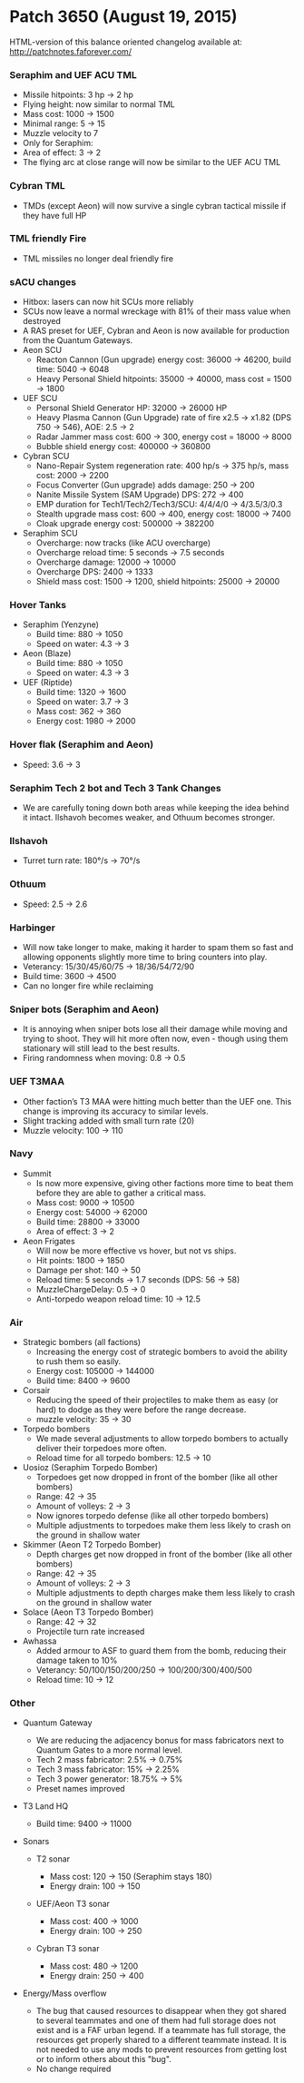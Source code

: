# Patch 3650 (August 19, 2015)

HTML-version of this balance oriented changelog available at: http://patchnotes.faforever.com/

### Seraphim and UEF ACU TML

- Missile hitpoints: 3 hp → 2 hp
- Flying height: now similar to normal TML
- Mass cost: 1000 → 1500
- Minimal range: 5 → 15
- Muzzle velocity to 7
- Only for Seraphim:
- Area of effect: 3 → 2
- The flying arc at close range will now be similar to the UEF ACU TML

### Cybran TML

- TMDs (except Aeon) will now survive a single cybran tactical missile if they have full HP

### TML friendly Fire

- TML missiles no longer deal friendly fire

### sACU changes

- Hitbox: lasers can now hit SCUs more reliably
- SCUs now leave a normal wreckage with 81% of their mass value when destroyed
- A RAS preset for UEF, Cybran and Aeon is now available for production from the Quantum Gateways.
- Aeon SCU
  - Reacton Cannon (Gun upgrade) energy cost: 36000 → 46200, build time: 5040 → 6048
  - Heavy Personal Shield hitpoints: 35000 → 40000, mass cost = 1500 → 1800
- UEF SCU
  - Personal Shield Generator HP: 32000 → 26000 HP
  - Heavy Plasma Cannon (Gun Upgrade) rate of fire x2.5 → x1.82 (DPS 750 → 546), AOE: 2.5 → 2
  - Radar Jammer mass cost: 600 → 300, energy cost = 18000 → 8000
  - Bubble shield energy cost: 400000 → 360800
- Cybran SCU
  - Nano-Repair System regeneration rate: 400 hp/s → 375 hp/s, mass cost: 2000 → 2200
  - Focus Converter (Gun upgrade) adds damage: 250 → 200
  - Nanite Missile System (SAM Upgrade) DPS: 272 → 400
  - EMP duration for Tech1/Tech2/Tech3/SCU: 4/4/4/0 → 4/3.5/3/0.3
  - Stealth upgrade mass cost: 600 → 400, energy cost: 18000 → 7400
  - Cloak upgrade energy cost: 500000 → 382200
- Seraphim SCU
  - Overcharge: now tracks (like ACU overcharge)
  - Overcharge reload time: 5 seconds → 7.5 seconds
  - Overcharge damage: 12000 → 10000
  - Overcharge DPS: 2400 → 1333
  - Shield mass cost: 1500 → 1200, shield hitpoints: 25000 → 20000

### Hover Tanks

- Seraphim (Yenzyne)
  - Build time: 880 → 1050
  - Speed on water: 4.3 → 3
- Aeon (Blaze)
  - Build time: 880 → 1050
  - Speed on water: 4.3 → 3
- UEF (Riptide)
  - Build time: 1320 → 1600
  - Speed on water: 3.7 → 3
  - Mass cost: 362 → 360
  - Energy cost: 1980 → 2000

### Hover flak (Seraphim and Aeon)

- Speed: 3.6 → 3

### Seraphim Tech 2 bot and Tech 3 Tank Changes

- We are carefully toning down both areas while keeping the idea behind it intact. Ilshavoh becomes weaker, and Othuum becomes stronger.

### Ilshavoh

- Turret turn rate: 180°/s → 70°/s

### Othuum

- Speed: 2.5 → 2.6

### Harbinger

- Will now take longer to make, making it harder to spam them so fast and allowing opponents slightly more time to bring counters into play.
- Veterancy: 15/30/45/60/75 → 18/36/54/72/90
- Build time: 3600 → 4500
- Can no longer fire while reclaiming

### Sniper bots (Seraphim and Aeon)

- It is annoying when sniper bots lose all their damage while moving and trying to shoot. They will hit more often now, even - though using them stationary will still lead to the best results.
- Firing randomness when moving: 0.8 → 0.5

### UEF T3MAA

- Other faction’s T3 MAA were hitting much better than the UEF one. This change is improving its accuracy to similar levels.
- Slight tracking added with small turn rate (20)
- Muzzle velocity: 100 → 110

### Navy

- Summit
  - Is now more expensive, giving other factions more time to beat them before they are able to gather a critical mass.
  - Mass cost: 9000 → 10500
  - Energy cost: 54000 → 62000
  - Build time: 28800 → 33000
  - Area of effect: 3 → 2
- Aeon Frigates
  - Will now be more effective vs hover, but not vs ships.
  - Hit points: 1800 → 1850
  - Damage per shot: 140 → 50
  - Reload time: 5 seconds → 1.7 seconds (DPS: 56 → 58)
  - MuzzleChargeDelay: 0.5 → 0
  - Anti-torpedo weapon reload time: 10 → 12.5

### Air

- Strategic bombers (all factions)
  - Increasing the energy cost of strategic bombers to avoid the ability to rush them so easily.
  - Energy cost: 105000 → 144000
  - Build time: 8400 → 9600
- Corsair
  - Reducing the speed of their projectiles to make them as easy (or hard) to dodge as they were before the range decrease.
  - muzzle velocity: 35 → 30
- Torpedo bombers
  - We made several adjustments to allow torpedo bombers to actually deliver their torpedoes more often.
  - Reload time for all torpedo bombers: 12.5 → 10
- Uosioz (Seraphim Torpedo Bomber)
  - Torpedoes get now dropped in front of the bomber (like all other bombers)
  - Range: 42 → 35
  - Amount of volleys: 2 → 3
  - Now ignores torpedo defense (like all other torpedo bombers)
  - Multiple adjustments to torpedoes make them less likely to crash on the ground in shallow water
- Skimmer (Aeon T2 Torpedo Bomber)
  - Depth charges get now dropped in front of the bomber (like all other bombers)
  - Range: 42 → 35
  - Amount of volleys: 2 → 3
  - Multiple adjustments to depth charges make them less likely to crash on the ground in shallow water
- Solace (Aeon T3 Torpedo Bomber)
  - Range: 42 → 32
  - Projectile turn rate increased
- Awhassa
  - Added armour to ASF to guard them from the bomb, reducing their damage taken to 10%
  - Veterancy: 50/100/150/200/250 → 100/200/300/400/500
  - Reload time: 10 → 12

### Other

- Quantum Gateway
  - We are reducing the adjacency bonus for mass fabricators next to Quantum Gates to a more normal level.
  - Tech 2 mass fabricator: 2.5% → 0.75%
  - Tech 3 mass fabricator: 15% → 2.25%
  - Tech 3 power generator: 18.75% → 5%
  - Preset names improved
- T3 Land HQ
  - Build time: 9400 → 11000
- Sonars

  - T2 sonar

    - Mass cost: 120 → 150 (Seraphim stays 180)
    - Energy drain: 100 → 150

  - UEF/Aeon T3 sonar

    - Mass cost: 400 → 1000
    - Energy drain: 100 → 250

  - Cybran T3 sonar
    - Mass cost: 480 → 1200
    - Energy drain: 250 → 400

- Energy/Mass overflow
  - The bug that caused resources to disappear when they got shared to several teammates and one of them had full storage does not exist and is a FAF urban legend. If a teammate has full storage, the resources get properly shared to a different teammate instead. It is not needed to use any mods to prevent resources from getting lost or to inform others about this "bug".
  - No change required
